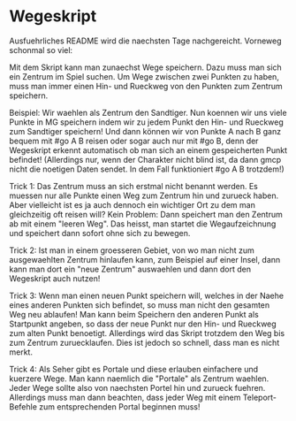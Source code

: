 # Wegeskript

Ausfuehrliches README wird die naechsten Tage nachgereicht. Vorneweg schonmal so viel:

Mit dem Skript kann man zunaechst Wege speichern. Dazu muss man sich ein Zentrum im Spiel suchen. 
Um Wege zwischen zwei Punkten zu haben, muss man immer einen Hin- und Rueckweg von den Punkten zum Zentrum speichern.

Beispiel:
Wir waehlen als Zentrum den Sandtiger. 
Nun koennen wir uns viele Punkte in MG speichern indem wir zu jedem Punkt den Hin- und Rueckweg zum Sandtiger speichern!
Und dann können wir von Punkte A nach B ganz bequem mit #go A B reisen oder sogar auch nur mit #go B, 
denn der Wegeskript erkennt automatisch ob man sich an einem gespeicherten Punkt befindet!
(Allerdings nur, wenn der Charakter nicht blind ist, da dann gmcp nicht die noetigen Daten sendet. 
In dem Fall funktioniert  #go A B trotzdem!)

Trick 1:
Das Zentrum muss an sich erstmal nicht benannt werden. Es muessen nur alle Punkte einen Weg zum Zentrum hin und zurueck haben.
Aber vielleicht ist es ja auch dennoch ein wichtiger Ort zu dem man gleichzeitig oft reisen will? Kein Problem: 
Dann speichert man den Zentrum ab mit einem "leeren Weg". Das heisst, man startet die Wegaufzeichnung 
und speichert dann sofort ohne sich zu bewegen.

Trick 2:
Ist man in einem groesseren Gebiet, von wo man nicht zum ausgewaehlten Zentrum hinlaufen kann, zum Beispiel auf einer Insel,
dann kann man dort ein "neue Zentrum" auswaehlen und dann dort den Wegeskript auch nutzen!

Trick 3:
Wenn man einen neuen Punkt speichern will, welches in der Naehe eines anderen Punkten sich befindet, 
so muss man nicht den gesamten Weg neu ablaufen! Man kann beim Speichern den anderen Punkt als Startpunkt
angeben, so dass der neue Punkt nur den Hin- und Rueckweg zum alten Punkt benoetigt.
Allerdings wird das Skript trotzdem den Weg bis zum Zentrum zuruecklaufen. Dies ist jedoch so schnell, dass man es nicht merkt.

Trick 4:
Als Seher gibt es Portale und diese erlauben einfachere und kuerzere Wege. Man kann naemlich die "Portale" als Zentrum waehlen.
Jeder Wege sollte also von naechsten Portel hin und zurueck fuehren. Allerdings muss man dann beachten, 
dass jeder Weg mit einem Teleport-Befehle zum entsprechenden Portal beginnen muss!

